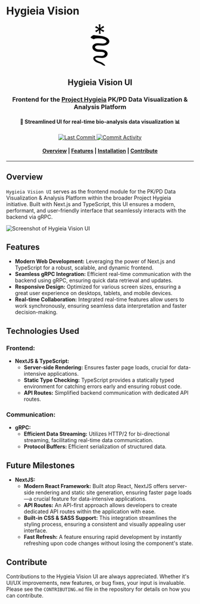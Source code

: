 # Hygieia Vision

<div align="center">
  <a name="logo" href="https://github.com/JonTDean/project_hygieia"><img src="public/logo.svg" alt="Hygieia Vision UI" width="50"></a>
  <div>
    <!-- Title -->
    <h2>Hygieia Vision UI</h2>
    <!-- Subtitles -->
    <div>
      <h3>Frontend for the <a href="https://github.com/JonTDean/project_hygieia">Project Hygieia</a> PK/PD Data Visualization & Analysis Platform</h3>
      <h4 align="center">🔬 Streamlined UI for real-time bio-analysis data visualization 📊</h4>
    </div>
  </div>
</div>
<p align="center">
  <a href="https://github.com/JonTDean/project_hygieia/commits/main">
    <img src="https://img.shields.io/github/last-commit/JonTDean/project_hygieia.svg?style=plastic" alt="Last Commit" />
  </a>
  <a href="https://github.com/JonTDean/project_hygieia/commits/main">
    <img src="https://img.shields.io/github/commit-activity/y/JonTDean/project_hygieia.svg?style=plastic" alt="Commit Activity" />
  </a>
</p>

<div align="center">
  <h4>
    <a href="#overview">Overview</a> |
    <a href="#features">Features</a> |
    <a href="#installation">Installation</a> |
    <a href="#contribute">Contribute</a>
  </h4>
</div>

---

## Overview

`Hygieia Vision UI` serves as the frontend module for the PK/PD Data Visualization & Analysis Platform within the broader Project Hygieia initiative. Built with Next.js and TypeScript, this UI ensures a modern, performant, and user-friendly interface that seamlessly interacts with the backend via gRPC.

![Screenshot of Hygieia Vision UI](URL_TO_UI_SCREENSHOT)

## Features

- **Modern Web Development:** Leveraging the power of Next.js and TypeScript for a robust, scalable, and dynamic frontend.
- **Seamless gRPC Integration:** Efficient real-time communication with the backend using gRPC, ensuring quick data retrieval and updates.
- **Responsive Design:** Optimized for various screen sizes, ensuring a great user experience on desktops, tablets, and mobile devices.
- **Real-time Collaboration:** Integrated real-time features allow users to work synchronously, ensuring seamless data interpretation and faster decision-making.

## Technologies Used

### Frontend:
- **NextJS & TypeScript:** 
  - **Server-side Rendering:** Ensures faster page loads, crucial for data-intensive applications.
  - **Static Type Checking:** TypeScript provides a statically typed environment for catching errors early and ensuring robust code.
  - **API Routes:** Simplified backend communication with dedicated API routes.
  
### Communication:
- **gRPC:** 
  - **Efficient Data Streaming:** Utilizes HTTP/2 for bi-directional streaming, facilitating real-time data communication.
  - **Protocol Buffers:** Efficient serialization of structured data.

## Future Milestones
- **NextJS:** 
  - **Modern React Framework:** Built atop React, NextJS offers server-side rendering and static site generation, ensuring faster page loads—a crucial feature for data-intensive applications.
  - **API Routes:** An API-first approach allows developers to create dedicated API routes within the application with ease.
  - **Built-in CSS & SASS Support:** This integration streamlines the styling process, ensuring a consistent and visually appealing user interface.
  - **Fast Refresh:** A feature ensuring rapid development by instantly refreshing upon code changes without losing the component's state.

## Contribute

Contributions to the Hygieia Vision UI are always appreciated. Whether it's UI/UX improvements, new features, or bug fixes, your input is invaluable. Please see the `CONTRIBUTING.md` file in the repository for details on how you can contribute.

